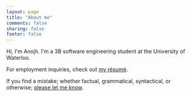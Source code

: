 ```yaml
---
layout: page
title: "About me"
comments: false
sharing: false
footer: false
---
```


Hi, I'm Anojh. I'm a 3B software engineering student at the University of Waterloo.

For employment inquiries, check out [my résumé](http://pluszero.ca/resume). 

If you find a mistake; whether factual, grammatical, syntactical, or otherwise; [please let me know](<mailto:anojhgnanachandran@gmail.com>).
